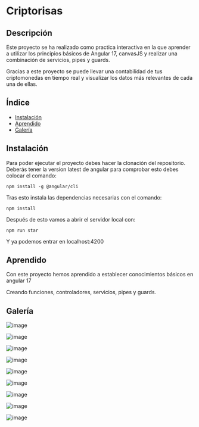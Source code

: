 # Criptorisas

## Descripción
Este proyecto se ha realizado como practica interactiva en la que aprender a utilizar los principios básicos de Angular 17, canvasJS y realizar una combinación de servicios, pipes y guards.

Gracias a este proyecto se puede llevar una contabilidad de tus criptomonedas en tiempo real y visualizar los datos más relevantes de cada una de ellas.

## Índice

- [Instalación](#instalación)
- [Aprendido](#aprendido)
- [Galería](#galería)

## Instalación

Para poder ejecutar el proyecto debes hacer la clonación del repositorio. Deberás tener la version latest de angular para comprobar esto debes colocar el comando:
~~~
npm install -g @angular/cli
~~~
Tras esto instala las dependencias necesarias con el comando:
~~~
npm install
~~~
Después de esto vamos a abrir el servidor local con:
~~~
npm run star
~~~
Y ya podemos entrar en localhost:4200

## Aprendido
Con este proyecto hemos aprendido a establecer conocimientos básicos en angular 17

Creando funciones, controladores, servicios, pipes y guards.

## Galería

![image](https://github.com/rodrigoespigares/criptorisas/assets/94736646/63bd33a0-0baa-4d2a-a1cb-809ced218155)

![image](https://github.com/rodrigoespigares/criptorisas/assets/94736646/2960e2a6-a575-43c9-a56b-e6ab8753da09)

![image](https://github.com/rodrigoespigares/criptorisas/assets/94736646/4832c453-cd54-4696-aec6-dbb3a3213286)

![image](https://github.com/rodrigoespigares/criptorisas/assets/94736646/f0bb7f17-0104-48a0-8901-af0923aed849)

![image](https://github.com/rodrigoespigares/criptorisas/assets/94736646/72782974-c984-4854-8228-2d43c35f74af)

![image](https://github.com/rodrigoespigares/criptorisas/assets/94736646/7118f905-d60d-4353-bc46-99df854109d0)

![image](https://github.com/rodrigoespigares/criptorisas/assets/94736646/9d4c481c-dd24-4edd-9982-7fe77f9f0266)

![image](https://github.com/rodrigoespigares/criptorisas/assets/94736646/f7b6d6d0-6c67-4f34-8261-07d7b2352570)

![image](https://github.com/rodrigoespigares/criptorisas/assets/94736646/2b36ccdb-f930-4175-939a-6571f9eea4f6)
